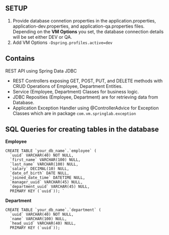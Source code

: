 ## SETUP
1. Provide database connetion properties in the application.properties, application-dev.properties, and application-qa.properties files. <br>
   Depending on the **VM Options** you set, the database connection details will be set either DEV or QA.
2. Add VM Options
` -Dspring.profiles.active=dev `


## Contains
REST API using Spring Data JDBC
- REST Controllers exposing GET, POST, PUT, and DELETE methods with CRUD Operations of Employee, Department Entities.
- Service (Employee, Department) Classes for business logic.
- JDBC Reposities (Employee, Department) are for retrieving data from Database.
- Application Exception Handler using @ControllerAdvice for Exception Classes which are in package ` com.vm.springlab.exception `


## SQL Queries for creating tables in the database
**Employee**
```
CREATE TABLE `your_db_name`.`employee` (
  `uuid` VARCHAR(40) NOT NULL,
  `first_name` VARCHAR(100) NULL,
  `last_name` VARCHAR(100) NULL,
  `salary` DECIMAL(10) NULL,
  `date_of_birth` DATE NULL,
  `joined_date_time` DATETIME NULL,
  `manager_uuid` VARCHAR(45) NULL,
  `department_uuid` VARCHAR(45) NULL,
  PRIMARY KEY (`uuid`)); `
```
**Department**
```
CREATE TABLE `your_db_name`.`department` (
  `uuid` VARCHAR(40) NOT NULL,
  `name` VARCHAR(100) NULL,
  `head_uuid` VARCHAR(40) NULL,
  PRIMARY KEY (`uuid`));
  ```
